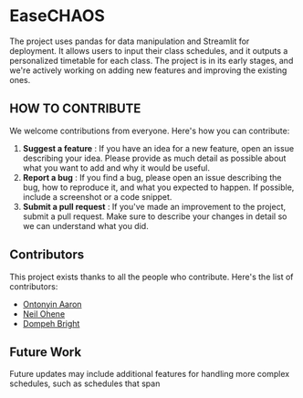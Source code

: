 # EaseCHAOS

The project uses pandas for data manipulation and Streamlit for deployment. It allows users to input their class schedules, and it outputs a personalized timetable for each class. The project is in its early stages, and we're actively working on adding new features and improving the existing ones.

## HOW TO CONTRIBUTE

We welcome contributions from everyone. Here's how you can contribute:

1. **Suggest a feature** : If you have an idea for a new feature, open an issue describing your idea. Please provide as much detail as possible about what you want to add and why it would be useful.
2. **Report a bug** : If you find a bug, please open an issue describing the bug, how to reproduce it, and what you expected to happen. If possible, include a screenshot or a code snippet.
3. **Submit a pull request** : If you've made an improvement to the project, submit a pull request. Make sure to describe your changes in detail so we can understand what you did.

## Contributors

This project exists thanks to all the people who contribute. Here's the list of contributors:

* [Ontonyin Aaron](https://github.com/db-keli)
* [Neil Ohene](https://github.com/dvc-77)
* [Dompeh Bright](https://github.com/aaron-ontonyin)

## Future Work

Future updates may include additional features for handling more complex schedules, such as schedules that span
